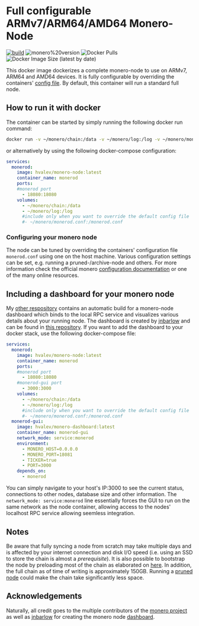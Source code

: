 # Full configurable ARMv7/ARM64/AMD64 Monero-Node

[![build](https://github.com/hvalev/monero-node/actions/workflows/build.yml/badge.svg)](https://github.com/hvalev/monero-node/actions/workflows/build.yml)
![monero%20version](https://img.shields.io/badge/monero%20version-0.18.3.4-green)
![Docker Pulls](https://img.shields.io/docker/pulls/hvalev/monero-node)
![Docker Image Size (latest by date)](https://img.shields.io/docker/image-size/hvalev/monero-node)

This docker image dockerizes a complete monero-node to use on ARMv7, ARM64 and AMD64 devices. It is fully configurable by overriding the containers' [config file](https://github.com/hvalev/monero-node/blob/main/monerod.conf). By default, this container will run a standard full node.


## How to run it with docker
The container can be started by simply running the following docker run command:
```bash
docker run -v ~/monero/chain:/data -v ~/monero/log:/log -v ~/monero/monerod.conf:/monerod.conf --name monerod -p 18080:18080 hvalev/monero-node:latest
```

or alternatively by using the following docker-compose configuration:
```yaml
services:
  monerod:
    image: hvalev/monero-node:latest
    container_name: monerod
    ports:
    #monerod port
      - 18080:18080
    volumes:
      - ~/monero/chain:/data
      - ~/monero/log:/log
      #include only when you want to override the default config file
      #- ~/monero/monerod.conf:/monerod.conf
```

### Configuring your monero node
The node can be tuned by overriding the containers' configuration file `monerod.conf` using one on the host machine. Various configuration settings can be set, e.g. running a pruned-/archive-node and others. For more information check the official monero [configuration documentation](https://monerodocs.org/interacting/monero-config-file/) or one of the many online resources.

## Including a dashboard for your monero node
My [other respository](https://github.com/hvalev/monero-dashboard) contains an automatic build for a monero-node dashboard which binds to the local RPC service and visualizes various details about your running node. The dashboard is created by [jnbarlow](https://github.com/jnbarlow) and can be found in [this repository](https://github.com/jnbarlow/monero-dashboard). If you want to add the dashboard to your docker stack, use the following docker-compose file:
```yaml
services:
  monerod:
    image: hvalev/monero-node:latest
    container_name: monerod
    ports:
    #monerod port
      - 18080:18080
    #monerod-gui port
      - 3000:3000
    volumes:
      - ~/monero/chain:/data
      - ~/monero/log:/log
      #include only when you want to override the default config file
      #- ~/monero/monerod.conf:/monerod.conf
  monerod-gui:
    image: hvalev/monero-dashboard:latest
    container_name: monerod-gui
    network_mode: service:monerod
    environment:
      - MONERO_HOST=0.0.0.0
      - MONERO_PORT=18081
      - TICKER=true
      - PORT=3000
    depends_on:
      - monerod
```
You can simply navigate to your host's IP:3000 to see the current status, connections to other nodes, database size and other information. The `network_mode: service:monerod` line essentially forces the GUI to run on the same network as the node container, allowing access to the nodes' localhost RPC service allowing seemless integration.

## Notes
Be aware that fully syncing a node from scratch may take multiple days and is affected by your internet connection and disk I/O speed (i.e. using an SSD to store the chain is almost a *prerequisite*). It is also possible to bootstrap the node by preloading most of the chain as elaborated on [here](https://www.getmonero.org/downloads/#blockchain). In addition, the full chain as of time of writing is approximately 150GB. Running a [pruned node](https://www.getmonero.org/resources/moneropedia/pruning.html) could make the chain take significantly less space.

## Acknowledgements
Naturally, all credit goes to the multiple contributors of the [monero project](https://github.com/monero-project/monero) as well as [jnbarlow](https://github.com/jnbarlow) for creating the monero node [dashboard](https://github.com/jnbarlow/monero-dashboard).
